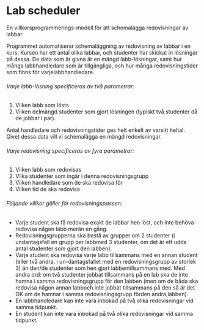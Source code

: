 # Lab scheduler 

En  villkorsprogrammerings-modell  för  att  schemalägga  redovisningar  av labbar

Programmet automatiserar schemaläggning av redovisning av labbar i en kurs. Kursen har ett antal olika labbar, och studenter har skickat in lösningar på dessa. 
De data som är givna är en mängd labb-lösningar, samt hur  många  labbhandledare  som  är  tillgängliga,  och  hur  många  redovisningstider  som  finns  för  varjelabbhandledare.

###### Varje labb-lösning specificeras av två parametrar:

1. Vilken labb som lösts
2. Vilken delmängd studenter som gjort lösningen (typiskt två studenter då de jobbar i par).

Antal handledare och redovisningstider ges helt enkelt av varsitt heltal.
Givet dessa data vill vi schemalägga en mängd redovisningar.

###### Varje redovisning specificeras av fyra parametrar:

1.  Vilken labb som redovisas
2.  Vilka studenter som ingår i denna redovisningsgrupp
3.  Vilken handledare som de ska redovisa för
4.  Vilken tid de ska redovisa

###### Följande villkor gäller för redovisningspassen:

* Varje student ska få redovisa exakt de labbar hen löst, och inte behöva redovisa någon labb merän en gång.
* Redovisningsgrupperna ska bestå av grupper om 2 studenter (i undantagsfall en grupp per labbmed 3 studenter, om det är ett udda antal studenter som gjort den labben).
* Varje student ska redovisa varje labb tillsammans med en annan student (eller två andra, i un-dantagsfallet med en redovisningsgrupp av storlek 3) än den/de studenter som hen gjort labbentillsammans med. Med andra ord: om två studenter jobbat tillsammans på en lab ska de inte hamna i samma redovisningsgrupp för den labben (men om de båda ska redovisa någon annan labboch inte jobbat tillsammans på den så är det OK om de hamnar i samma redovisningsgrupp förden andra labben).
* En labbhandledare kan inte vara inbokad på två olika redovisningar vid samma tidpunkt.
* En student kan inte vara inbokad på två olika redovisningar vid samma tidpunkt.
